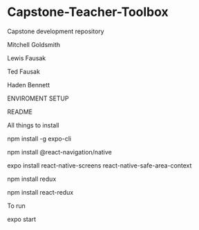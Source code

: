 # Capstone-Teacher-Toolbox

Capstone development repository

Mitchell Goldsmith

Lewis Fausak

Ted Fausak

Haden Bennett

ENVIROMENT SETUP

README

All things to install

npm install -g expo-cli

npm install @react-navigation/native

expo install react-native-screens react-native-safe-area-context

npm install redux

npm install react-redux

To run

expo start
